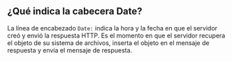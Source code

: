 ## ¿Qué indica la cabecera Date?

La línea de encabezado `Date:` indica la hora y la fecha en que el servidor creó y envió la respuesta HTTP. Es el momento en que el servidor recupera el objeto de su sistema de archivos, inserta el objeto en el mensaje de respuesta y envía el mensaje de respuesta.